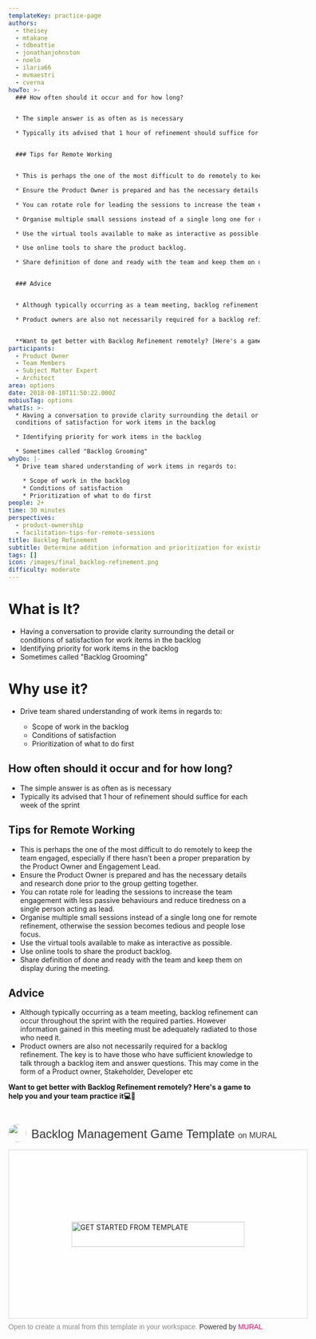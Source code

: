 ```yaml
---
templateKey: practice-page
authors:
  - theisey
  - mtakane
  - tdbeattie
  - jonathanjohnston
  - noelo
  - ilaria66
  - mvmaestri
  - cverna
howTo: >-
  ### How often should it occur and for how long?


  * The simple answer is as often as is necessary

  * Typically its advised that 1 hour of refinement should suffice for each week of the sprint


  ### Tips for Remote Working


  * This is perhaps the one of the most difficult to do remotely to keep the team engaged, especially if there hasn’t been a proper preparation by the Product Owner and Engagement Lead.

  * Ensure the Product Owner is prepared and has the necessary details and research done prior to the group getting together.

  * You can rotate role for leading the sessions to increase the team engagement with less passive behaviours and reduce tiredness on a single person acting as lead.

  * Organise multiple small sessions instead of a single long one for remote refinement, otherwise the session becomes tedious and people lose focus.

  * Use the virtual tools available to make as interactive as possible.

  * Use online tools to share the product backlog.

  * Share definition of done and ready with the team and keep them on display during the meeting.


  ### Advice


  * Although typically occurring as a team meeting, backlog refinement can occur throughout the sprint with the required parties. However information gained in this meeting must be adequately radiated to those who need it.

  * Product owners are also not necessarily required for a backlog refinement. The key is to have those who have sufficient knowledge to talk through a backlog item and answer questions. This may come in the form of a Product owner, Stakeholder, Developer etc


  **Want to get better with Backlog Refinement remotely? [Here's a game to help you and your team practice it](https://www.tastycupcakes.org/2015/05/weekend-escape/) 💻 🙏**
participants:
  - Product Owner
  - Team Members
  - Subject Matter Expert
  - Architect
area: options
date: 2018-08-10T11:50:22.000Z
mobiusTag: options
whatIs: >-
  * Having a conversation to provide clarity surrounding the detail or
  conditions of satisfaction for work items in the backlog

  * Identifying priority for work items in the backlog

  * Sometimes called "Backlog Grooming"
whyDo: |-
  * Drive team shared understanding of work items in regards to:

    * Scope of work in the backlog
    * Conditions of satisfaction
    * Prioritization of what to do first
people: 2+
time: 30 minutes
perspectives:
  - product-ownership
  - facilitation-tips-for-remote-sessions
title: Backlog Refinement
subtitle: Determine addition information and prioritization for existing backlog items
tags: []
icon: /images/final_backlog-refinement.png
difficulty: moderate
---
```

# What is It?

* Having a conversation to provide clarity surrounding the detail or conditions of satisfaction for work items in the backlog
* Identifying priority for work items in the backlog
* Sometimes called "Backlog Grooming"

# Why use it?

* Drive team shared understanding of work items in regards to:

  * Scope of work in the backlog
  * Conditions of satisfaction
  * Prioritization of what to do first

## How often should it occur and for how long?

* The simple answer is as often as is necessary
* Typically its advised that 1 hour of refinement should suffice for each week of the sprint

## Tips for Remote Working

* This is perhaps the one of the most difficult to do remotely to keep the team engaged, especially if there hasn’t been a proper preparation by the Product Owner and Engagement Lead.
* Ensure the Product Owner is prepared and has the necessary details and research done prior to the group getting together.
* You can rotate role for leading the sessions to increase the team engagement with less passive behaviours and reduce tiredness on a single person acting as lead.
* Organise multiple small sessions instead of a single long one for remote refinement, otherwise the session becomes tedious and people lose focus.
* Use the virtual tools available to make as interactive as possible.
* Use online tools to share the product backlog.
* Share definition of done and ready with the team and keep them on display during the meeting.

## Advice

* Although typically occurring as a team meeting, backlog refinement can occur throughout the sprint with the required parties. However information gained in this meeting must be adequately radiated to those who need it.
* Product owners are also not necessarily required for a backlog refinement. The key is to have those who have sufficient knowledge to talk through a backlog item and answer questions. This may come in the form of a Product owner, Stakeholder, Developer etc

**Want to get better with Backlog Refinement remotely? Here's a game to help you and your team practice it💻🙏**

<div style="width: 600px;"> <h1 style="position: relative;vertical-align: middle;display: inline-block; font-size: 24px; line-height:28px; color: #393939;margin-bottom: 14px; font-weight: 300;font-family: Proxima Nova, sans-serif;"> <img src="https://app.mural.co/static/images/samples-avatar.png" style="position: absolute; border-radius: 50%;width: 36px;height: 36px;margin-right: 14px; display: inline-block; margin-top: -6px;margin-right: 10px; vertical-align: middle;"> <span style="padding-left: 46px; display: inline-block;"> Backlog Management Game Template <span style="font-size: 16px; color: #393939; font-weight: 300;"> on MURAL </span> </span> </h1> <div style="position: relative;padding-bottom: 56.25%;height: 0; overflow: hidden; max-width: 800px; min-width: 320px; border-width: 1px; border-style: solid; border-color: #d8d8d8;"> <div style="position: absolute;top: 0;left: 0;z-index: 10; width: 100%; height: 100%;background: url(https://murally.blob.core.windows.net/thumbnails/communityplatformengineering9434/templates/150bb002-566f-438c-b7a8-f1792626af8b.png?v=08bc2c49-2678-425e-8ae3-22323578b184) no-repeat center center; background-size: cover;"> <div style="position: absolute;top: 0;left: 0;z-index: 20;width: 100%; height: 100%;background-color: white;-webkit-filter: opacity(.4);"> </div> <a href="https://app.mural.co/template/150bb002-566f-438c-b7a8-f1792626af8b/636b98fe-c20d-485d-a09a-d2dedcf5c935" target="_blank" style="transform: translate(-50%, -50%);top: 50%;left: 50%; position: absolute; z-index: 30; border: none; background: transparent;"> <img src="https://app.mural.co/static/images/button-template-large.png" alt="GET STARTED FROM TEMPLATE" width="347" height="50" style="width: 347px !important; height: 50px !important"> </a> </div> </div> <p style="margin-top: 7px;margin-bottom: 60px;line-height: 18px; font-size: 14px;font-family: Proxima Nova, sans-serif;font-weight: 400; color: #888888;"> Open to create a mural from this template in your workspace. <span style="color: #393939;"> Powered by </span> <a href="https://mural.co/" target="_blank" style="text-decoration: none;"> <span style="color: #ff0065;">MURAL</span> </a> </p></div>

